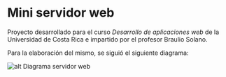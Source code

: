 # Mini servidor web

Proyecto desarrollado para el curso *Desarrollo de aplicaciones web* de la Universidad de Costa Rica e impartido por el profesor Braulio Solano.

Para la elaboración del mismo, se siguió el siguiente diagrama:

![alt Diagrama servidor web](https://viswaug.files.wordpress.com/2008/11/http-headers-status1.png)